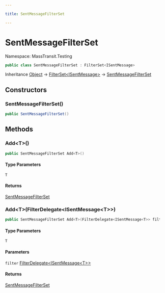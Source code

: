 ```yaml
---

title: SentMessageFilterSet

---
```


# SentMessageFilterSet

Namespace: MassTransit.Testing

```csharp
public class SentMessageFilterSet : FilterSet<ISentMessage>
```

Inheritance [Object](https://learn.microsoft.com/en-us/dotnet/api/system.object) → [FilterSet\<ISentMessage\>](../masstransit-testing/filterset-1) → [SentMessageFilterSet](../masstransit-testing/sentmessagefilterset)

## Constructors

### **SentMessageFilterSet()**

```csharp
public SentMessageFilterSet()
```

## Methods

### **Add\<T\>()**

```csharp
public SentMessageFilterSet Add<T>()
```

#### Type Parameters

`T`<br/>

#### Returns

[SentMessageFilterSet](../masstransit-testing/sentmessagefilterset)<br/>

### **Add\<T\>(FilterDelegate\<ISentMessage\<T\>\>)**

```csharp
public SentMessageFilterSet Add<T>(FilterDelegate<ISentMessage<T>> filter)
```

#### Type Parameters

`T`<br/>

#### Parameters

`filter` [FilterDelegate\<ISentMessage\<T\>\>](../masstransit-testing/filterdelegate-1)<br/>

#### Returns

[SentMessageFilterSet](../masstransit-testing/sentmessagefilterset)<br/>
